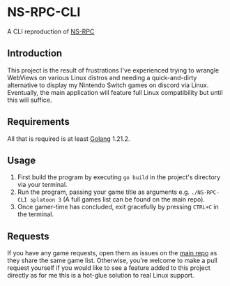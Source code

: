 # NS-RPC-CLI
 A CLI reproduction of [NS-RPC](https://github.com/da532/ns-rpc)

## Introduction
This project is the result of frustrations I've experienced trying to wrangle WebViews on various Linux distros and needing a quick-and-dirty alternative to display my Nintendo Switch games on discord via Linux.
Eventually, the main application will feature full Linux compatibility but until this will suffice.

## Requirements
All that is required is at least [Golang](https://go.dev/) 1.21.2.

## Usage
1. First build the program by executing `go build` in the project's directory via your terminal.
2. Run the program, passing your game title as arguments e.g. `./NS-RPC-CLI splatoon 3` (A full games list can be found on the main repo).
3. Once gamer-time has concluded, exit gracefully by pressing `CTRL+C` in the terminal.

## Requests
If you have any game requests, open them as issues on the [main repo](https://github.com/da532/ns-rpc) as they share the same game list.
Otherwise, you're welcome to make a pull request yourself if you would like to see a feature added to this project directly as for me this is a hot-glue solution to real Linux support.
